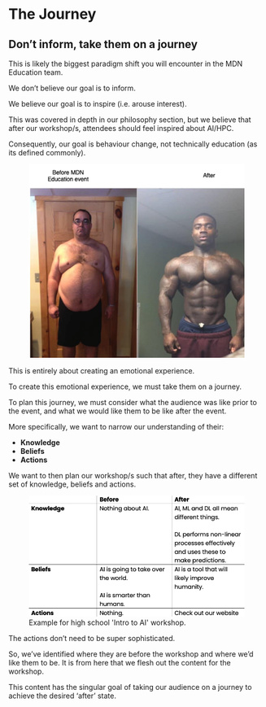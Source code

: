 # The Journey

## Don’t inform, take them on a journey

This is likely the biggest paradigm shift you will encounter in the MDN Education team.

We don’t believe our goal is to inform.

We believe our goal is to inspire (i.e. arouse interest).

This was covered in depth in our philosophy section, but we believe that after our workshop/s, attendees should feel inspired about AI/HPC. 

Consequently, our goal is behaviour change, not technically education (as its defined commonly).

<figure>
  <img src="./images/journey1.png" alt="Audience">
</figure>

This is entirely about creating an emotional experience.

To create this emotional experience, we must take them on a journey. 

To plan this journey, we must consider what the audience was like prior to the event, and what we would like them to be like after the event. 

More specifically, we want to narrow our understanding of their:

- **Knowledge**
- **Beliefs**
- **Actions**

We want to then plan our workshop/s such that after, they have a different set of knowledge, beliefs and actions.

<figure>
  <img src="./images/journey2.png" alt="Audience">
  <figcaption>Example for high school 'Intro to AI' workshop.</figcaption>
</figure>

The actions don’t need to be super sophisticated. 

So, we’ve identified where they are before the workshop and where we’d like them to be. It is from here that we flesh out the content for the workshop.

This content has the singular goal of taking our audience on a journey to achieve the desired ‘after’ state.